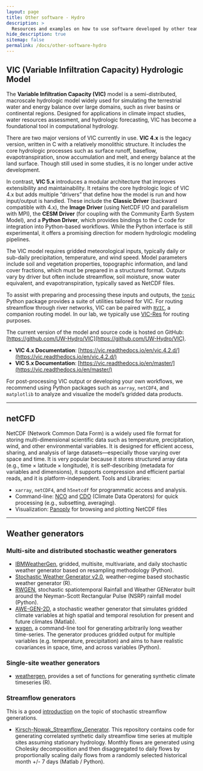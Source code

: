 ```yaml
---
layout: page
title: Other software - Hydro
description: >
  Resources and examples on how to use software developed by other teams (hydro).
hide_description: true
sitemap: false
permalink: /docs/other-software-hydro
---
```


## VIC (Variable Infiltration Capacity) Hydrologic Model

The **Variable Infiltration Capacity (VIC)** model is a semi-distributed, macroscale hydrologic model widely used for simulating the terrestrial water and energy balance over large domains, such as river basins or continental regions. Designed for applications in climate impact studies, water resources assessment, and hydrologic forecasting, VIC has become a foundational tool in computational hydrology.

There are two major versions of VIC currently in use. **VIC 4.x** is the legacy version, written in C with a relatively monolithic structure. It includes the core hydrologic processes such as surface runoff, baseflow, evapotranspiration, snow accumulation and melt, and energy balance at the land surface. Though still used in some studies, it is no longer under active development.

In contrast, **VIC 5.x** introduces a modular architecture that improves extensibility and maintainability. It retains the core hydrologic logic of VIC 4.x but adds multiple “drivers” that define how the model is run and how input/output is handled. These include the **Classic Driver** (backward compatible with 4.x), the **Image Driver** (using NetCDF I/O and parallelism with MPI), the **CESM Driver** (for coupling with the Community Earth System Model), and a **Python Driver**, which provides bindings to the C code for integration into Python-based workflows. While the Python interface is still experimental, it offers a promising direction for modern hydrologic modeling pipelines.

The VIC model requires gridded meteorological inputs, typically daily or sub-daily precipitation, temperature, and wind speed. Model parameters include soil and vegetation properties, topographic information, and land cover fractions, which must be prepared in a structured format. Outputs vary by driver but often include streamflow, soil moisture, snow water equivalent, and evapotranspiration, typically saved as NetCDF files.

To assist with preparing and processing these inputs and outputs, the [`tonic`](https://github.com/UW-Hydro/tonic) Python package provides a suite of utilities tailored for VIC. For routing streamflow through river networks, VIC can be paired with [`RVIC`](https://github.com/UW-Hydro/RVIC), a companion routing model. In our lab, we typically use [VIC-Res](https://github.com/Critical-Infrastructure-Systems-Lab/VICRes) for routing purposes.

The current version of the model and source code is hosted on GitHub: [https://github.com/UW-Hydro/VIC](https://github.com/UW-Hydro/VIC).

- **VIC 4.x Documentation**: [https://vic.readthedocs.io/en/vic.4.2.d/](https://vic.readthedocs.io/en/vic.4.2.d/)
- **VIC 5.x Documentation**: [https://vic.readthedocs.io/en/master/](https://vic.readthedocs.io/en/master/)

For post-processing VIC output or developing your own workflows, we recommend using Python packages such as `xarray`, `netCDF4`, and `matplotlib` to analyze and visualize the model’s gridded data products.

---

## netCFD 

NetCDF (Network Common Data Form) is a widely used file format for storing multi-dimensional scientific data such as temperature, precipitation, wind, and other environmental variables. It is designed for efficient access, sharing, and analysis of large datasets—especially those varying over space and time. It is very popular because it stores structured array data (e.g., time × latitude × longitude), it is self-describing (metadata for variables and dimensions), it supports compression and efficient partial reads, and it is platform-independent. Tools and Libraries:

* `xarray`, `netCDF4`, and `h5netcdf` for programmatic access and analysis.
* Command-line: [NCO](https://nco.sourceforge.net) and [CDO](https://www.unidata.ucar.edu/software/netcdf/workshops/2012/third_party/CDO.html) (Climate Data Operators) for quick processing (e.g., subsetting, averaging).
* Visualization: [Panoply](https://www.giss.nasa.gov/tools/panoply/) for browsing and plotting NetCDF files

---

## Weather generators

### Multi-site and distributed stochastic weather generators

* [IBMWeatherGen](https://github.com/IBM/IBMWeatherGen), gridded, multisite, multivariate, and daily stochastic weather generator based on resampling methodology (Python).
* [Stochastic Weather Generator v2.0](https://github.com/nassernajibi/WGEN-v2.0), weather-regime based stochastic weather generator (R).
* [RWGEN](https://github.com/rwgen1/rwgen?tab=readme-ov-file), stochastic spatiotemporal Rainfall and Weather GENerator built around the Neyman-Scott Rectangular Pulse (NSRP) rainfall model (Python).
* [AWE-GEN-2D](https://hyd.ifu.ethz.ch/research-data-models/awe-gen-2d.html), a stochastic weather generator that simulates gridded climate variables at high spatial and temporal resolution for present and future climates (Matlab).
* [wxgen](https://github.com/metno/wxgen?tab=readme-ov-file), a command-line tool for generating arbitrarily long weather time-series. The generator produces gridded output for multiple variables (e.g. temperature, precipitation) and aims to have realistic covariances in space, time, and across variables (Python).

### Single-site weather generators

* [weathergen](https://walkerjeffd.github.io/weathergen/), provides a set of functions for generating synthetic climate timeseries (R).

### Streamflow generators

This is a good [introduction](https://waterprogramming.wordpress.com/2017/08/29/open-source-streamflow-generator-part-i-synthetic-generation/) on the topic of stochastic streamflow generations.

* [Kirsch-Nowak_Streamflow_Generator](https://github.com/julianneq/Kirsch-Nowak_Streamflow_Generator). This repository contains code for generating correlated synthetic daily streamflow time series at multiple sites assuming stationary hydrology. Monthly flows are generated using Cholesky decomposition and then disaggregated to daily flows by proportionally scaling daily flows from a randomly selected historical month +/- 7 days (Matlab / Python). 








